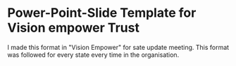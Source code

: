 # Power-Point-Slide Template for Vision empower Trust
I made this format in "Vision Empower" for sate update meeting. This format was followed for every state every time in the organisation.
